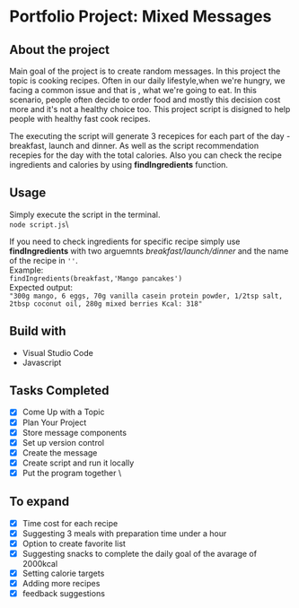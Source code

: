 # Portfolio Project: Mixed Messages 

## About the project
Main goal of the project is to create random messages. In this project the topic is cooking recipes. Often in our daily lifestyle,when we're hungry, we facing a common issue and that is , what we're going to eat. In this scenario, people often decide to order food and mostly this decision cost more and it's not a healthy choice too. This project script is disigned to help people with healthy fast cook recipes. 

The executing the script will generate 3 recepices for each part of the day - breakfast, launch and dinner. As well as the script recommendation recepies for the day with the total calories. Also you can check the recipe ingredients and calories by using **findIngredients** function.

## Usage 
Simply execute the script in the terminal.\
``` node script.js ```\

If you need to check ingredients for specific recipe simply use **findIngredients** with two arguemnts *breakfast/launch/dinner* and the name of the recipe in `` '' ``. \
Example: \
``` findIngredients(breakfast,'Mango pancakes') ```\
Expected output: \
``` "300g mango, 6 eggs, 70g vanilla casein protein powder, 1/2tsp salt, 2tbsp coconut oil, 280g mixed berries Kcal: 318" ```

## Build with
* Visual Studio Code
* Javascript 

## Tasks Completed
* [X] Come Up with a Topic
* [X] Plan Your Project
* [X] Store message components
* [X] Set up version control
* [X] Create the message
* [X] Create script and run it locally
* [X] Put the program together \
## To expand
* [X] Time cost for each recipe 
* [x] Suggesting 3 meals with preparation time under a hour
* [X] Option to create favorite list 
* [X] Suggesting snacks to complete the daily goal of the avarage of 2000kcal 
* [X] Setting calorie targets
* [X] Adding more recipes 
* [X] feedback suggestions 